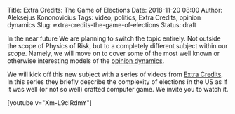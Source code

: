Title: Extra Credits: The Game of Elections
Date: 2018-11-20 08:00
Author: Aleksejus Kononovicius
Tags: video, politics, Extra Credits, opinion dynamics
Slug: extra-credits-the-game-of-elections
Status: draft

In the near future We are planning to switch the topic entirely. Not outside the
scope of Physics of Risk, but to a completely different subject within our
scope. Namely, we will move on to cover some of the most well known or otherwise
interesting models of the [opinion dynamics](/tag/opinion-dynamics).

We will kick off this new subject with a series of videos from
[Extra Credits](https://www.youtube.com/channel/UCCODtTcd5M1JavPCOr_Uydg). In
this series they briefly describe the complexity of elections in the US as if
it was well (or not so well) crafted computer game. We invite you to watch it.

[youtube v="Xm-L9cIRdmY"]

